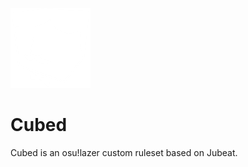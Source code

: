 ![Cubed logo](Cubed/osu.Game.Rulesets.Cubed/Resources/Cubed-logo.png "Cubed logo")

# Cubed
Cubed is an osu!lazer custom ruleset based on Jubeat.
